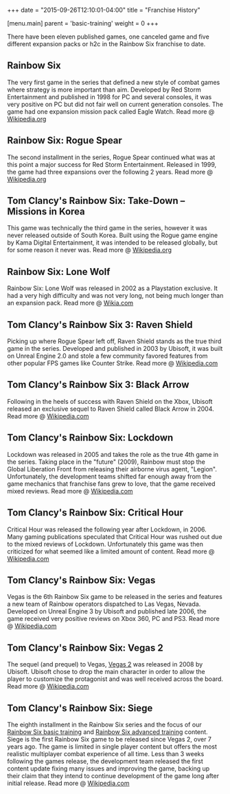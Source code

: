 +++
date = "2015-09-26T12:10:01-04:00"
title = "Franchise History"

[menu.main]
  parent = 'basic-training'
  weight = 0
+++

There have been eleven published games, one canceled game and five different expansion packs or h2c in the Rainbow Six franchise to date.

<h2>Rainbow Six</h2>

The very first game in the series that defined a new style of combat games where strategy is more important than aim. Developed by Red Storm Entertainment and published in 1998 for PC and several consoles, it was very positive on PC but did not fair well on current generation consoles. The game had one expansion mission pack called Eagle Watch. Read more @ [Wikipedia.org](https://en.wikipedia.org/wiki/Tom_Clancy%27s_Rainbow_Six_%28video_game%29)

<h2>Rainbow Six: Rogue Spear</h2>

The second installment in the series, Rogue Spear continued what was at this point a major success for Red Storm Entertainment. Released in 1999, the game had three expansions over the following 2 years. Read more @ [Wikipedia.org](https://en.wikipedia.org/wiki/Tom_Clancy%27s_Rainbow_Six:_Rogue_Spear)

<h2>Tom Clancy's Rainbow Six: Take-Down – Missions in Korea</h2>

This game was technically the third game in the series, however it was never released outside of South Korea. Built using the Rogue game engine by Kama Digital Entertainment, it was intended to be released globally, but for some reason it never was. Read more @ [Wikipedia.org](https://en.wikipedia.org/wiki/Tom_Clancy%27s_Rainbow_Six:_Take-Down_%E2%80%93_Missions_in_Korea)

<h2>Rainbow Six: Lone Wolf</h2>

Rainbow Six: Lone Wolf was released in 2002 as a Playstation exclusive. It had a very high difficulty and was not very long, not being much longer than an expansion pack. Read more @ [Wikia.com](http://rainbowsix.wikia.com/wiki/Tom_Clancy's_Rainbow_Six:_Lone_Wolf)

<h2>Tom Clancy's Rainbow Six 3: Raven Shield</h2>

Picking up where Rogue Spear left off, Raven Shield stands as the true third game in the series. Developed and published in 2003 by Ubisoft, it was built on Unreal Engine 2.0 and stole a few community favored features from other popular FPS games like Counter Strike. Read more @ [Wikipedia.com](https://en.wikipedia.org/wiki/Tom_Clancy%27s_Rainbow_Six_3:_Raven_Shield)

<h2>Tom Clancy's Rainbow Six 3: Black Arrow</h2>

Following in the heels of success with Raven Shield on the Xbox, Ubisoft released an exclusive sequel to Raven Shield called Black Arrow in 2004. Read more @ [Wikipedia.com](https://en.wikipedia.org/wiki/Tom_Clancy%27s_Rainbow_Six_3:_Raven_Shield#Rainbow_Six_3:_Black_Arrow)

<h2>Tom Clancy's Rainbow Six: Lockdown</h2>

Lockdown was released in 2005 and takes the role as the true 4th game in the series. Taking place in the "future" (2009), Rainbow must stop the Global Liberation Front from releasing their airborne virus agent, "Legion". Unfortunately, the development teams shifted far enough away from the game mechanics that franchise fans grew to love, that the game received mixed reviews. Read more @ [Wikipedia.com](https://en.wikipedia.org/wiki/Tom_Clancy%27s_Rainbow_Six:_Lockdown)

<h2>Tom Clancy's Rainbow Six: Critical Hour</h2>

Critical Hour was released the following year after Lockdown, in 2006. Many gaming publications speculated that Critical Hour was rushed out due to the mixed reviews of Lockdown. Unfortunately this game was then criticized for what seemed like a limited amount of content. Read more @ [Wikipedia.com](https://en.wikipedia.org/wiki/Tom_Clancy%27s_Rainbow_Six:_Critical_Hour)

<h2>Tom Clancy's Rainbow Six: Vegas</h2>

Vegas is the 6th Rainbow Six game to be released in the series and features a new team of Rainbow operators dispatched to Las Vegas, Nevada. Developed on Unreal Engine 3 by Ubisoft and published late 2006, the game received very positive reviews on Xbox 360, PC and PS3. Read more @ [Wikipedia.com](https://en.wikipedia.org/wiki/Tom_Clancy%27s_Rainbow_Six:_Vegas)

<h2>Tom Clancy's Rainbow Six: Vegas 2</h2>

The sequel (and prequel) to Vegas, [Vegas 2](http://www.amazon.com/gp/product/B002WC80LK/ref=as_li_tl?ie=UTF8&camp=1789&creative=390957&creativeASIN=B002WC80LK&linkCode=as2&tag=xboxonenation-20&linkId=RRPSHVBXPSQDRMPU) was released in 2008 by Ubisoft. Ubisoft chose to drop the main character in order to allow the player to customize the protagonist and was well received across the board. Read more @ [Wikipedia.com](https://en.wikipedia.org/wiki/Tom_Clancy%27s_Rainbow_Six:_Vegas_2)

<h2>Tom Clancy's Rainbow Six: Siege</h2>

The eighth installment in the Rainbow Six series and the focus of our [Rainbow Six basic training](/basic-training/) and [Rainbow Six advanced training](/advanced-training/) content. Siege is the first Rainbow Six game to be released since Vegas 2, over 7 years ago. The game is limited in single player content but offers the most realistic multiplayer combat experience of all time. Less than 3 weeks following the games release, the development team released the first content update fixing many issues and improving the game, backing up their claim that they intend to continue development of the game long after initial release. Read more @ [Wikipedia.com](https://en.wikipedia.org/wiki/Tom_Clancy%27s_Rainbow_Six_Siege)
